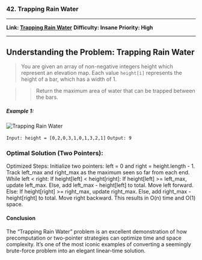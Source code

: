 ### 42. Trapping Rain Water
---
**Link: [Trapping Rain Water](https://neetcode.io/problems/trapping-rain-water?list=neetcode150)**
**Difficulty: Insane**
**Priority: High**

***

## Understanding the Problem: Trapping Rain Water

>You are given an array of non-negative integers height which represent an elevation map. Each value `height[i]` represents the height of a bar, which has a width of 1.

>>Return the maximum area of water that can be trapped between the bars.

##### Example 1:
![Trapping Rain Water](/image/rain_water.png)

`Input: height = [0,2,0,3,1,0,1,3,2,1]`
`Output: 9`


### Optimal Solution (Two Pointers):

Optimized Steps:
Initialize two pointers: left = 0 and right = height.length - 1.
Track left_max and right_max as the maximum seen so far from each end.
While left < right:
If height[left] < height[right]:
If height[left] >= left_max, update left_max.
Else, add left_max - height[left] to total.
Move left forward.
Else:
If height[right] >= right_max, update right_max.
Else, add right_max - height[right] to total.
Move right backward.
This results in O(n) time and O(1) space.

#### Conclusion
The “Trapping Rain Water” problem is an excellent demonstration of how precomputation or two-pointer strategies can optimize time and space complexity. It’s one of the most iconic examples of converting a seemingly brute-force problem into an elegant linear-time solution.



